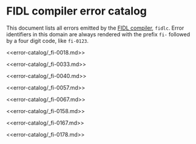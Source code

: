 # FIDL compiler error catalog

This document lists all errors emitted by the [FIDL compiler][docs-fidlc],
`fidlc`. Error identifiers in this domain are always rendered with the prefix
`fi-` followed by a four digit code, like `fi-0123`.

<<error-catalog/_fi-0018.md>>

<<error-catalog/_fi-0033.md>>

<<error-catalog/_fi-0040.md>>

<<error-catalog/_fi-0057.md>>

<<error-catalog/_fi-0067.md>>

<<error-catalog/_fi-0158.md>>

<<error-catalog/_fi-0167.md>>

<<error-catalog/_fi-0178.md>>

[docs-fidlc]: ../language/fidlc.md
